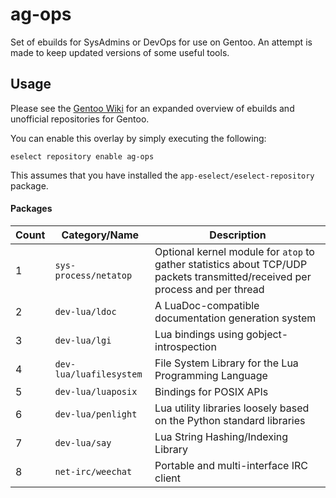 # ag-ops

Set of ebuilds for SysAdmins or DevOps for use on Gentoo.
An attempt is made to keep updated versions of some useful tools.

## Usage

Please see the [Gentoo Wiki](https://wiki.gentoo.org/wiki/Ebuild_repository) for an expanded overview 
of ebuilds and unofficial repositories for Gentoo.

You can enable this overlay by simply executing the following:

```
eselect repository enable ag-ops
```

This assumes that you have installed the `app-eselect/eselect-repository` package.



#### Packages

| Count | Category/Name       | Description                    |
|-------|------------|--------------------------------|
| 1     | `sys-process/netatop`   | Optional kernel module for `atop` to gather statistics about TCP/UDP packets transmitted/received per process and per thread  |
| 2     | `dev-lua/ldoc`   | A LuaDoc-compatible documentation generation system	|
| 3     | `dev-lua/lgi`   | Lua bindings using gobject-introspection	|
| 4     | `dev-lua/luafilesystem`   | File System Library for the Lua Programming Language	|
| 5     | `dev-lua/luaposix`   | Bindings for POSIX APIs	|
| 6     | `dev-lua/penlight`   | Lua utility libraries loosely based on the Python standard libraries	|
| 7     | `dev-lua/say`   | Lua String Hashing/Indexing Library 	|
| 8     | `net-irc/weechat`   | Portable and multi-interface IRC client		|

